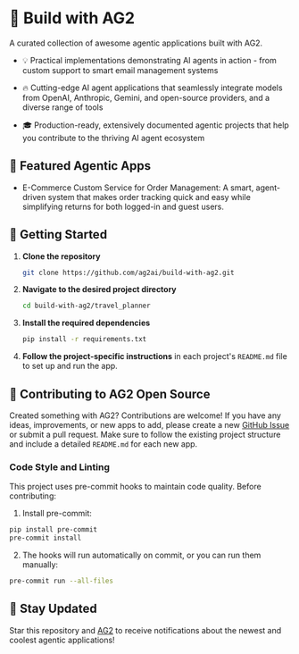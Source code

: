 # 🌟 Build with AG2
A curated collection of awesome agentic applications built with AG2.

- 💡 Practical implementations demonstrating AI agents in action - from custom support to smart email management systems

- 🔥 Cutting-edge AI agent applications that seamlessly integrate models from OpenAI, Anthropic, Gemini, and open-source providers, and a diverse range of tools

- 🎓 Production-ready, extensively documented agentic projects that help you contribute to the thriving AI agent ecosystem

## 📂 Featured Agentic Apps

- E-Commerce Custom Service for Order Management: A smart, agent-driven system that makes order tracking quick and easy while simplifying returns for both logged-in and guest users.


## 🚀 Getting Started

1. **Clone the repository**

    ```bash
    git clone https://github.com/ag2ai/build-with-ag2.git
    ```

2. **Navigate to the desired project directory**

    ```bash
    cd build-with-ag2/travel_planner
    ```

3. **Install the required dependencies**

    ```bash
    pip install -r requirements.txt
    ```


4. **Follow the project-specific instructions** in each project's `README.md` file to set up and run the app.


## 🤝 Contributing to AG2 Open Source
Created something with AG2?  Contributions are welcome! If you have any ideas, improvements, or new apps to add, please create a new [GitHub Issue](https://github.com/ag2ai/build-with-ag2/issues) or submit a pull request. Make sure to follow the existing project structure and include a detailed `README.md` for each new app.

### Code Style and Linting
This project uses pre-commit hooks to maintain code quality. Before contributing:

1. Install pre-commit:
```bash
pip install pre-commit
pre-commit install
```

2. The hooks will run automatically on commit, or you can run them manually:
```bash
pre-commit run --all-files
```

## 🌟 **Stay Updated**
Star this repository and [AG2](https://github.com/ag2ai/ag2) to receive notifications about the newest and coolest agentic applications!
